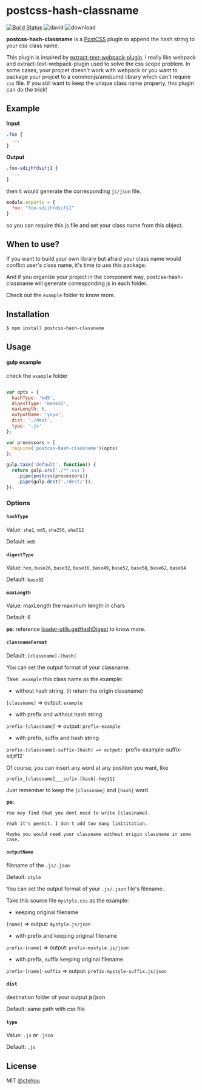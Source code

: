 # postcss-hash-classname

[![Build Status][ci-img]][ci]  ![david][david] ![download][download]

**postcss-hash-classname** is a [PostCSS] plugin to append the hash string to your css class name.

This plugin is inspired by [extract-text-webpack-plugin](https://github.com/webpack/extract-text-webpack-plugin). I really like webpack and extract-text-webpack-plugin used to solve the css scope problem. In some cases, your projcet doesn't work with webpack or you want to package your projcet to a commonjs/amd/umd library which can't require `css` file. If you still want to keep the unique class name property, this plugin can do the trick!

[PostCSS]: https://github.com/postcss/postcss
[ci-img]:  https://travis-ci.org/ctxhou/postcss-hash-classname.svg
[ci]:      https://travis-ci.org/ctxhou/postcss-hash-classname
[david]:   https://david-dm.org/ctxhou/postcss-hash-classname.svg
[download]:https://img.shields.io/npm/dm/postcss-hash-classname.svg?maxAge=2592000


## Example

**Input**

```css
.foo {
  ...
}
```

**Output**
```css
.foo-sdijhfdsifj1 {
  ...
}
```

then it would generate the corresponding `js/json` file.

```js
module.exports = {
  foo: "foo-sdijhfdsifj1"
}
```

so you can require this js file and set your class name from this object.

## When to use?

If you want to build your own library but afraid your class name would conflict user's class name, it's time to use this package.

And if you organize your project in the component way, postcss-hash-classname will generate corresponding js in each folder.

Check out the `example` folder to know more.

## Installation

```
$ npm install postcss-hash-classname
```

## Usage

#### gulp example
check the `example` folder
```js

var opts = {
  hashType: 'md5',
  digestType: 'base32',
  maxLength: 6,
  outputName: 'yoyo',
  dist: './dest',
  type: '.js'
};

var processors = [
  require('postcss-hash-classname')(opts)
];

gulp.task('default', function() {
  return gulp.src('./**.css')
    .pipe(postcss(processors))
    .pipe(gulp.dest('./dest/'));
});
```

### Options

#### `hashType`

Value: `sha1`, `md5`, `sha256`, `sha512`

Default: `md5`

#### `digestType`

Value: `hex`, `base26`, `base32`, `base36`, `base49`, `base52`, `base58`, `base62`, `base64`

Default: `base32`

#### `maxLength`

Value: maxLength the maximum length in chars

Default: 6

**ps**: reference [loader-utils.getHashDigest](https://github.com/webpack/loader-utils#gethashdigest) to know more.

#### `classnameFormat`

Default: `[classname]-[hash]`

You can set the output format of your classname.

Take `.example` this class name as the example:

* without hash string. (it return the origin classname)

`[classname]` => output: `example`

* with prefix and without hash string

`prefix-[classname]` => output: `prefix-example`

* with prefix, suffix and hash string

`prefix-[classname]-suffix-[hash] => output: `prefix-example-suffix-sdjif12`

Of course, you can insert any word at any position you want, like

`prefix_[classname]___sufix-[hash]-hey111`

Just remember to keep the `[classname]` and `[hash]` word.

**ps**:

```
You may find that you dont need to write [classname].

Yeah it's permit. I don't add too many limititation.

Maybe you would need your classname without origin classname in some case.
```

#### `outputName`

filename of the `.js/.json`

Default: `style`

You can set the output format of your `.js/.json` file's filename.

Take this source file `mystyle.css` as the example:

* keeping original filename

`[name]` => output: `mystyle.js/json`

* with prefix and keeping original filename

`prefix-[name]` => output: `prefix-mystyle.js/json`

* with prefix, suffix keeping original filename

`prefix-[name]-suffix` => output: `prefix-mystyle-suffix.js/json`

#### `dist`

destination folder of your output js/json

Default: same path with css file

#### `type`

Value: `.js` or `.json`

Default: `.js`


## License

MIT [@ctxhou](github.com/ctxhou)
